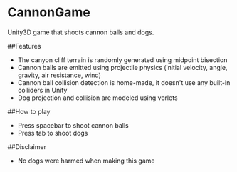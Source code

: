 # CannonGame
Unity3D game that shoots cannon balls and dogs.

##Features
- The canyon cliff terrain is randomly generated using midpoint bisection
- Cannon balls are emitted using projectile physics (initial velocity, angle, gravity, air resistance, wind)
- Cannon ball collision detection is home-made, it doesn't use any built-in colliders in Unity
- Dog projection and collision are modeled using verlets

##How to play
- Press spacebar to shoot cannon balls
- Press tab to shoot dogs

##Disclaimer
- No dogs were harmed when making this game
